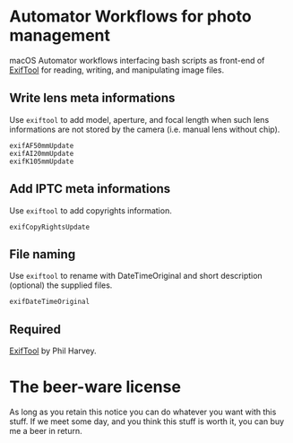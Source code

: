 Automator Workflows for photo management
========================================
macOS Automator workflows interfacing bash scripts as front-end of
[ExifTool](http://owl.phy.queensu.ca/~phil/exiftool/)
for reading, writing, and manipulating image files.

Write lens meta informations
----------------------------
Use `exiftool` to add model, aperture, and focal length
when such lens informations are not stored by the camera
(i.e. manual lens without chip).
```
exifAF50mmUpdate
exifAI20mmUpdate
exifK105mmUpdate
```

Add IPTC meta informations
--------------------------
Use `exiftool` to add copyrights information.
```
exifCopyRightsUpdate
```

File naming
-----------
Use `exiftool` to rename with DateTimeOriginal and short description (optional)
the supplied files.
```
exifDateTimeOriginal
```

Required
--------
[ExifTool](http://owl.phy.queensu.ca/~phil/exiftool/) by Phil Harvey.

The beer-ware license
=====================
As long as you retain this notice you can do whatever you want with this stuff.
If we meet some day, and you think this stuff is worth it, you can buy me a beer
in return.
